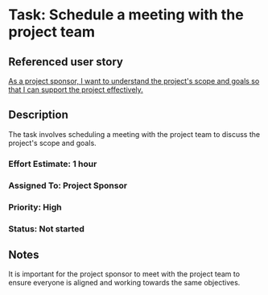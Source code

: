 # Task: Schedule a meeting with the project team

## Referenced user story
[As a project sponsor, I want to understand the project's scope and goals so that I can support the project effectively.](../story_3.md)

## Description
The task involves scheduling a meeting with the project team to discuss the project's scope and goals.

### Effort Estimate: 1 hour

### Assigned To: Project Sponsor

### Priority: High

### Status: Not started

## Notes
It is important for the project sponsor to meet with the project team to ensure everyone is aligned and working towards the same objectives.